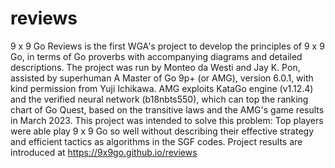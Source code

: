 # reviews
9 x 9 Go Reviews is the first WGA's project to develop the principles of 9 x 9 Go, in terms of Go proverbs with accompanying diagrams and detailed descriptions. The project was run by Monteo da Westi and Jay K. Pon, assisted by superhuman A Master of Go 9p+ (or AMG), version 6.0.1, with kind permission from Yuji Ichikawa. AMG exploits KataGo engine (v1.12.4) and the verified neural network (b18nbts550), which can top the ranking chart of Go Quest, based on the transitive laws and the AMG's game results in March 2023. This project was intended to solve this problem: Top players were able play 9 x 9 Go so well without describing their effective strategy and efficient tactics as algorithms in the SGF codes. Project results are introduced at https://9x9go.github.io/reviews
